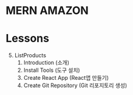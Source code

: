 # MERN AMAZON

# Lessons

5. ListProducts
   1. Introduction (소개)
   2. Install Tools (도구 설치)
   3. Create React App (React앱 만들기)
   4. Create Git Repository (Git 리포지토리 생성)

